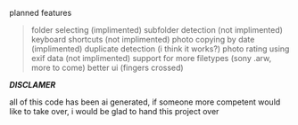 planned features

> folder selecting (implimented)
> subfolder detection (not implimented)
> keyboard shortcuts (not implimented)
> photo copying by date (implimented)
> duplicate detection (i think it works?)
> photo rating using exif data (not implimented)
> support for more filetypes (sony .arw, more to come)
> better ui (fingers crossed)


***DISCLAMER***

all of this code has been ai generated, if someone more competent would like to take over, i would be glad to hand this project over
